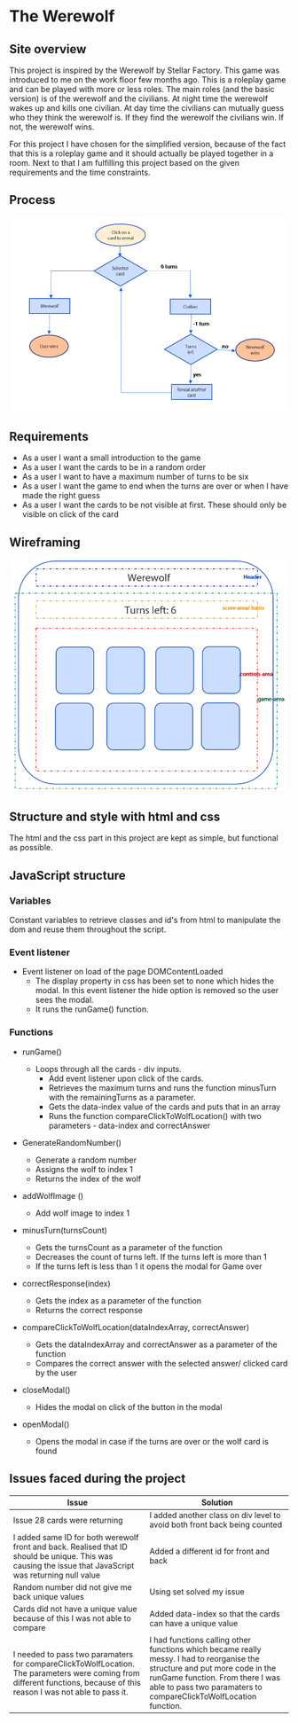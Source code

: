 # **The Werewolf**

## **Site overview**

This project is inspired by the Werewolf by Stellar Factory. This game was introduced to me on the work floor few months ago. This is a roleplay game and can be played with more or less roles. The main roles (and the basic version) is of the werewolf and the civilians. At night time the werewolf wakes up and kills one civilian. At day time the civilians can mutually guess who they think the werewolf is. If they find the werewolf the civilians win. If not, the werewolf wins. 

For this project I have chosen for the simplified version, because of the fact that this is a roleplay game and it should actually be played together in a room. Next to that I am fulfilling this project based on the given requirements and the time constraints.


## **Process**

![Process](docs/screenshots/process-werewolf.png)


## **Requirements**

* As a user I want a small introduction to the game
* As a user I want the cards to be in a random order
* As a user I want to have a maximum number of turns to be six
* As a user I want the game to end when the turns are over or when I have made the right guess
* As a user I want the cards to be not visible at first. These should only be visible on click of the card

## **Wireframing**

![Wireframe](docs/screenshots/structure-werewolf.PNG)


## **Structure and style with html and css**

The html and the css part in this project are kept as simple, but functional as possible. 

## **JavaScript structure**

### **Variables**
Constant variables to retrieve classes and id's from html to manipulate the dom and reuse them throughout the script.

### **Event listener**

* Event listener on load of the page DOMContentLoaded
    * The display property in css has been set to none which hides the modal. In this event listener the hide option is removed so the user sees the modal.
    * It runs the runGame() function.

### **Functions**

* runGame()
    * Loops through all the cards - div inputs.
        * Add event listener upon click of the cards.
        * Retrieves the maximum turns and runs the function minusTurn with the remainingTurns as a parameter.
        * Gets the data-index value of the cards and puts that in an array
        * Runs the function compareClickToWolfLocation() with two parameters - data-index and correctAnswer

* GenerateRandomNumber()
    * Generate a random number
    * Assigns the wolf to index 1
    * Returns the index of the wolf

* addWolfImage ()
    * Add wolf image to index 1

* minusTurn(turnsCount)
    * Gets the turnsCount as a parameter of the function
    * Decreases the count of turns left. If the turns left is more than 1
    * If the turns left is less than 1 it opens the modal for Game over

* correctResponse(index)
    * Gets the index as a parameter of the function
    * Returns the correct response

* compareClickToWolfLocation(dataIndexArray, correctAnswer)
    * Gets the dataIndexArray  and correctAnswer as a parameter of the function
    * Compares the correct answer with the selected answer/ clicked card by the user

* closeModal()
    * Hides the modal on click of the button in the modal
    
* openModal()
    * Opens the modal in case if the turns are over or the wolf card is found

## **Issues faced during the project**


|Issue|Solution|
|-------------|-------------|
|Issue 28 cards were returning |I added another class on div level to avoid both front back being counted|
|I added same ID for both werewolf front and back. Realised that ID should be unique. This was causing the issue that JavaScript was returning null value|Added a different id for front and back|
|Random number did not give me back unique values|Using set solved my issue|
|Cards did not have a unique value because of this I was not able to compare |Added data-index so that the cards can have a unique value|
|I needed to pass two paramaters for compareClickToWolfLocation. The parameters were coming from different functions, because of this reason I was not able to pass it.|I had functions calling other functions which became really messy. I had to reorganise the structure and put more code in the runGame function. From there I was able to pass two paramaters to compareClickToWolfLocation function.|

